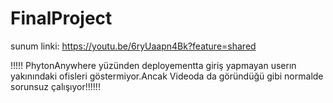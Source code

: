 # FinalProject
sunum linki: https://youtu.be/6ryUaapn4Bk?feature=shared


!!!!! PhytonAnywhere yüzünden  deployementta giriş yapmayan userın yakınındaki ofisleri göstermiyor.Ancak Videoda da göründüğü gibi normalde sorunsuz çalışıyor!!!!!!

